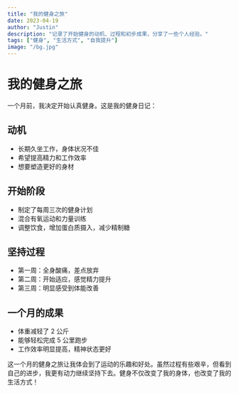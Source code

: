 ```yaml
---
title: "我的健身之旅"
date: 2023-04-19
author: "Justin"
description: "记录了开始健身的动机、过程和初步成果，分享了一些个人经验。"
tags: ["健身", "生活方式", "自我提升"]
image: "/bg.jpg"
---
```


# 我的健身之旅

一个月前，我决定开始认真健身。这是我的健身日记：

## 动机

- 长期久坐工作，身体状况不佳
- 希望提高精力和工作效率
- 想要塑造更好的身材

## 开始阶段

- 制定了每周三次的健身计划
- 混合有氧运动和力量训练
- 调整饮食，增加蛋白质摄入，减少精制糖

## 坚持过程

- 第一周：全身酸痛，差点放弃
- 第二周：开始适应，感觉精力提升
- 第三周：明显感受到体能改善

## 一个月的成果

- 体重减轻了 2 公斤
- 能够轻松完成 5 公里跑步
- 工作效率明显提高，精神状态更好

这一个月的健身之旅让我体会到了运动的乐趣和好处。虽然过程有些艰辛，但看到自己的进步，我更有动力继续坚持下去。健身不仅改变了我的身体，也改变了我的生活方式！
